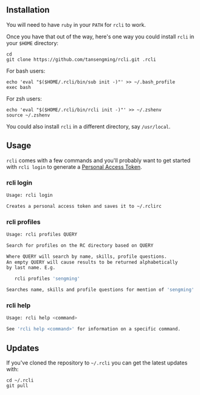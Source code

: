 ## Installation

You will need to have `ruby` in your `PATH` for `rcli` to work.

Once you have that out of the way, here's one way you could install `rcli` in your `$HOME` directory:

    cd
    git clone https://github.com/tansengming/rcli.git .rcli

For bash users:

    echo 'eval "$($HOME/.rcli/bin/sub init -)"' >> ~/.bash_profile
    exec bash

For zsh users:

    echo 'eval "$($HOME/.rcli/bin/rcli init -)"' >> ~/.zshenv
    source ~/.zshenv

You could also install `rcli` in a different directory, say `/usr/local`.

## Usage

`rcli` comes with a few commands and you'll probably want to get started with `rcli login` to generate a [Personal Access Token](https://github.com/recursecenter/wiki/wiki/Recurse-Center-API#personal-access-tokens).

### rcli login

```bash
Usage: rcli login

Creates a personal access token and saves it to ~/.rclirc
```


### rcli profiles

```bash
Usage: rcli profiles QUERY

Search for profiles on the RC directory based on QUERY

Where QUERY will search by name, skills, profile questions. 
An empty QUERY will cause results to be returned alphabetically 
by last name. E.g.

   rcli profiles 'sengming'

Searches name, skills and profile questions for mention of 'sengming'
```

### rcli help

```bash
Usage: rcli help <command>

See 'rcli help <command>' for information on a specific command.
```

## Updates

If you've cloned the repository to `~/.rcli` you can get the latest updates with:

    cd ~/.rcli
    git pull